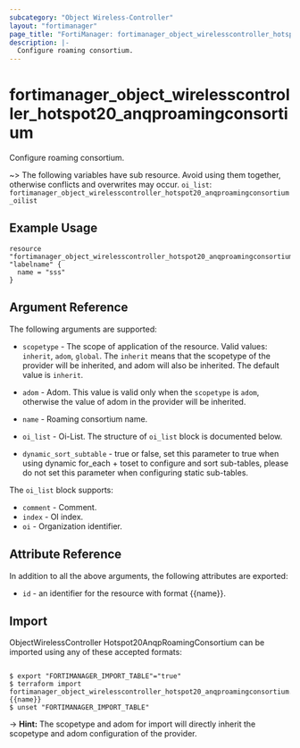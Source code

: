 ```yaml
---
subcategory: "Object Wireless-Controller"
layout: "fortimanager"
page_title: "FortiManager: fortimanager_object_wirelesscontroller_hotspot20_anqproamingconsortium"
description: |-
  Configure roaming consortium.
---
```


# fortimanager_object_wirelesscontroller_hotspot20_anqproamingconsortium
Configure roaming consortium.

~> The following variables have sub resource. Avoid using them together, otherwise conflicts and overwrites may occur.
`oi_list`: `fortimanager_object_wirelesscontroller_hotspot20_anqproamingconsortium_oilist`



## Example Usage

```hcl
resource "fortimanager_object_wirelesscontroller_hotspot20_anqproamingconsortium" "labelname" {
  name = "sss"
}
```

## Argument Reference


The following arguments are supported:

* `scopetype` - The scope of application of the resource. Valid values: `inherit`, `adom`, `global`. The `inherit` means that the scopetype of the provider will be inherited, and adom will also be inherited. The default value is `inherit`.
* `adom` - Adom. This value is valid only when the `scopetype` is `adom`, otherwise the value of adom in the provider will be inherited.

* `name` - Roaming consortium name.
* `oi_list` - Oi-List. The structure of `oi_list` block is documented below.
* `dynamic_sort_subtable` - true or false, set this parameter to true when using dynamic for_each + toset to configure and sort sub-tables, please do not set this parameter when configuring static sub-tables.

The `oi_list` block supports:

* `comment` - Comment.
* `index` - OI index.
* `oi` - Organization identifier.


## Attribute Reference

In addition to all the above arguments, the following attributes are exported:
* `id` - an identifier for the resource with format {{name}}.

## Import

ObjectWirelessController Hotspot20AnqpRoamingConsortium can be imported using any of these accepted formats:
```

$ export "FORTIMANAGER_IMPORT_TABLE"="true"
$ terraform import fortimanager_object_wirelesscontroller_hotspot20_anqproamingconsortium.labelname {{name}}
$ unset "FORTIMANAGER_IMPORT_TABLE"
```
-> **Hint:** The scopetype and adom for import will directly inherit the scopetype and adom configuration of the provider.
